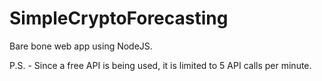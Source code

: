 # SimpleCryptoForecasting
Bare bone web app using NodeJS.

P.S. - Since a free API is being used, it is limited to 5 API calls per minute.
